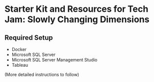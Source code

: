 # Starter Kit and Resources for Tech Jam: Slowly Changing Dimensions

## Required Setup

- Docker
- Microsoft SQL Server
- Microsoft SQL Server Management Studio
- Tableau

(More detailed instructions to follow)
